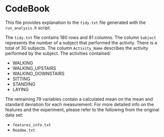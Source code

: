 # CodeBook
This file provides explanation to the `tidy.txt` file generated with the `run_analysis.R` script. 

The `tidy.txt` file contains 180 rows and 81 columns. 
The column `Subject` represents the number of a subject that performed the activity. There is a total of 30 subjects. 
The column `Activity_Name` describes the activity performed by the subject. The activities contained:

- WALKING 
- WALKING_UPSTAIRS
- WALKING_DOWNSTAIRS
- SITTING
- STANDING
- LAYING

The remaining 79 variables contain a calculated mean on the mean and standard deviation for each measurement. 
For more detailed info on the features and the experiment, please refer to the following from the original data set:

- `features_info.txt` 
- `Readme.txt` 
